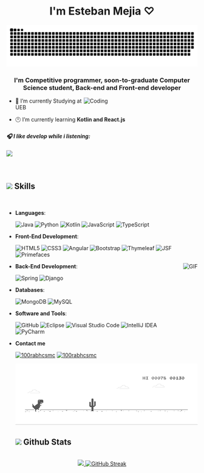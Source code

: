 <h1 align="center">I'm Esteban Mejia ♡</h1>
<div align="center">
  <img  src="https://github.com/1999AZZAR/1999AZZAR/blob/readme/resources/img/grid-snake.svg"
       alt="snake" /></a>
  <h3>I'm Competitive programmer, soon-to-graduate Computer Science student, Back-end and Front-end developer </h3>
</div>


<img align="right" alt="Coding" width="300" src="https://cdn.dribbble.com/users/1277312/screenshots/14733298/media/39b1045e593737587dd60e42c8422d1f.gif" >

-  🌳 I’m currently Studying at UEB 


-  🕛 I’m currently learning **Kotlin and React.js**


<h5>🎧 I like develop while i listening:</h5> 
<a href="https://open.spotify.com/intl-es/track/2CEf2gU5ZJamLXa3NrgAvA?si=1949b41b6dc64471" target="blank"><img src="https://img.shields.io/badge/Spotify-1ED760?style=for-the-badge&logo=spotify&logoColor=white"> </a>

<br>
<br>
<br>
 

## <img src="https://media2.giphy.com/media/QssGEmpkyEOhBCb7e1/giphy.gif?cid=ecf05e47a0n3gi1bfqntqmob8g9aid1oyj2wr3ds3mg700bl&rid=giphy.gif" width ="25"><b> Skills</b>
<br>

<p align="center">

- **Languages**:
  
    ![Java](https://img.shields.io/badge/java-%23ED8B00.svg?style=for-the-badge&logo=openjdk&logoColor=white)
    ![Python](https://img.shields.io/badge/Python%20-%2314354C.svg?style=for-the-badge&logo=python&logoColor=white)
    ![Kotlin](https://img.shields.io/badge/kotlin-%237F52FF.svg?style=for-the-badge&logo=kotlin&logoColor=white)
    ![JavaScript](https://img.shields.io/badge/JavaScript%20-%23F7DF1E.svg?style=for-the-badge&logo=javascript&logoColor=black)
    ![TypeScript](https://img.shields.io/badge/typescript-%23007ACC.svg?style=for-the-badge&logo=typescript&logoColor=white)

  
    
- **Front-End Development**:

   ![HTML5](https://img.shields.io/badge/HTML5%20-%23E34F26.svg?style=for-the-badge&logo=html5&logoColor=white)
   ![CSS3](https://img.shields.io/badge/CSS%20-%231572B6.svg?style=for-the-badge&logo=css3&logoColor=white)
   ![Angular](https://img.shields.io/badge/angular-%23DD0031.svg?style=for-the-badge&logo=angular&logoColor=white)
   ![Bootstrap](https://img.shields.io/badge/bootstrap-%238511FA.svg?style=for-the-badge&logo=bootstrap&logoColor=white)
   ![Thymeleaf](https://img.shields.io/badge/Thymeleaf-%23005C0F.svg?style=for-the-badge&logo=Thymeleaf&logoColor=white)
   ![JSF](https://img.shields.io/badge/JSF-%23FF0000.svg?style=for-the-badge&logo=javafx&logoColor=white)
   ![Primefaces](https://img.shields.io/badge/Primefaces%20-%231572B6.svg?style=for-the-badge&logo=primefaces3&logoColor=white)

<img align="right" alt="GIF" height="160px" src="https://media.giphy.com/media/du3J3cXyzhj75IOgvA/giphy.gif" />

- **Back-End Development**:
  
  ![Spring](https://img.shields.io/badge/spring-%236DB33F.svg?style=for-the-badge&logo=spring&logoColor=white)
  ![Django](https://img.shields.io/badge/django-%23092E20.svg?style=for-the-badge&logo=django&logoColor=white)

  

- **Databases**:

  ![MongoDB](https://img.shields.io/badge/MongoDB-%234ea94b.svg?style=for-the-badge&logo=mongodb&logoColor=white)
  ![MySQL](https://img.shields.io/badge/mysql-4479A1.svg?style=for-the-badge&logo=mysql&logoColor=white)


- **Software and Tools**:

  ![GitHub](https://img.shields.io/badge/github-%23121011.svg?style=for-the-badge&logo=github&logoColor=white)
  ![Eclipse](https://img.shields.io/badge/Eclipse-FE7A16.svg?style=for-the-badge&logo=Eclipse&logoColor=white)
  ![Visual Studio Code](https://img.shields.io/badge/Visual%20Studio%20Code-0078d7.svg?style=for-the-badge&logo=visual-studio-code&logoColor=white)
  ![IntelliJ IDEA](https://img.shields.io/badge/IntelliJIDEA-000000.svg?style=for-the-badge&logo=intellij-idea&logoColor=white)
  ![PyCharm](https://img.shields.io/badge/pycharm-143?style=for-the-badge&logo=pycharm&logoColor=black&color=black&labelColor=green)
  
  
- **Contact me**

   <a href="mailto:estebanm3j@gmail.com" target="blank"><img src="https://img.shields.io/badge/Gmail-D14836?style=for-the-badge&logo=gmail&logoColor=white" alt="100rabhcsmc" /></a> 
   <a href="https://www.linkedin.com/in/estm3j" target="blank"><img src="https://img.shields.io/badge/linkedin-%230077B5.svg?style=for-the-badge&logo=linkedin&logoColor=white" alt="100rabhcsmc" /></a>
   

    ![Dino](https://raw.githubusercontent.com/arjunMee/arjunMee/master/dino.gif?token=AQWYXGQBQLHFPDHPO7E2UOLAUYRTI)

  
   ## <img src="https://media.giphy.com/media/iY8CRBdQXODJSCERIr/giphy.gif" width="35"><b> Github Stats </b>
<br>

<div align="center">

<a display="flex" href="https://github.com/3xiic/">
   <img  height="180rem" src="https://github-readme-stats.anuraghazra1.vercel.app/api/top-langs/?username=3xiic&layout=compact&theme=react" />
   <img  height="180rem" src="https://streak-stats.demolab.com?user=3xiic&theme=react" alt="GitHub Streak" /></a>
</a>
</div>

<!--
**3xiic/3xiic** is a ✨ _special_ ✨ repository because its `README.md` (this file) appears on your GitHub profile.

Here are some ideas to get you started:


-->
